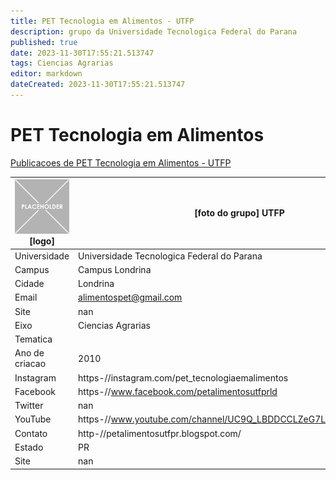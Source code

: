 ```yaml
---
title: PET Tecnologia em Alimentos - UTFP
description: grupo da Universidade Tecnologica Federal do Parana
published: true
date: 2023-11-30T17:55:21.513747
tags: Ciencias Agrarias
editor: markdown
dateCreated: 2023-11-30T17:55:21.513747
---
```


# PET Tecnologia em Alimentos

[Publicacoes de PET Tecnologia em Alimentos - UTFP](/atividade/97PETTecnologiaemAlimentosUTFP/feed.md)

| ![placeholder.png](/placeholder.png) [logo] | [foto do grupo] UTFP         |
| ------------------------------------------- | ------------------------------------------------- |
| Universidade                                | Universidade Tecnologica Federal do Parana      |
| Campus                                      | Campus Londrina            |
| Cidade                                      | Londrina             |
| Email                                       | alimentospet@gmail.com             |
| Site                                        | nan              |
| Eixo                                        | Ciencias Agrarias              |
| Tematica                                    |           |
| Ano de criacao                              | 2010        |
| Instagram                                   | https-//instagram.com/pet_tecnologiaemalimentos         |
| Facebook                                    | https-//www.facebook.com/petalimentosutfprld          |
| Twitter                                     | nan           |
| YouTube                                     | https-//www.youtube.com/channel/UC9Q_LBDDCCLZeG7Lx92qakQ/featured           |
| Contato                                     | http-//petalimentosutfpr.blogspot.com/         |
| Estado                                      |  PR            |
| Site                                        | nan |
